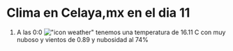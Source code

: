 # Clima en Celaya,mx en el dia 11

1. A las 0:0 !["icon weather"](http://openweathermap.org/img/w/04n.png) tenemos una temperatura de 16.11 C con muy nuboso y  vientos de 0.89 y nubosidad al 74%
